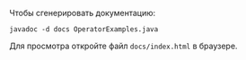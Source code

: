 
Чтобы сгенерировать документацию:
```
javadoc -d docs OperatorExamples.java
```

Для просмотра откройте файл `docs/index.html` в браузере.